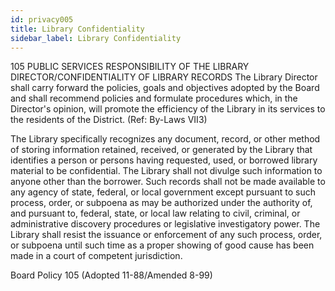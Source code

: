 ```yaml
---
id: privacy005
title: Library Confidentiality
sidebar_label: Library Confidentiality
---
```


105 PUBLIC SERVICES RESPONSIBILITY OF THE LIBRARY DIRECTOR/CONFIDENTIALITY OF LIBRARY RECORDS
The Library Director shall carry forward the policies, goals and objectives adopted by the Board and shall recommend policies and formulate procedures which, in the Director's opinion, will promote the efficiency of the Library in its services to the residents of the District. (Ref: By-Laws VII3)

The Library specifically recognizes any document, record, or other method of storing information retained, received, or generated by the Library that identifies a person or persons having requested, used, or borrowed library material to be confidential. The Library shall not divulge such information to anyone other than the borrower. Such records shall not be made available to any agency of state, federal, or local government except pursuant to such process, order, or subpoena as may be authorized under the authority of, and pursuant to, federal, state, or local law relating to civil, criminal, or administrative discovery procedures or legislative investigatory power. The Library shall resist the issuance or enforcement of any such process, order, or subpoena until such time as a proper showing of good cause has been made in a court of competent jurisdiction.

Board Policy 105 (Adopted 11-88/Amended 8-99)